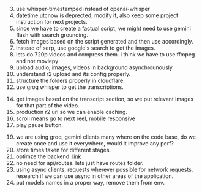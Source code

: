 <!-- 1. api versioning -->
<!-- 2. r2 instead of s3 -->
3. use whisper-timestamped instead of openai-whisper
4. datetime.utcnow is deprected, modify it, also keep some project instruction for next projects. 
5. since we have to create a factual script, we might need to use gemini flash with search grounding. 
6. fetch images based on the script generated and then use accordingly. 
7. instead of serp, use google's search to get the images. 
8. lets do 720p videos and compress them. i think we have to use ffmpeg and not moviepy
9. upload audio, images, videos in background asynchrounously. 
10. understand r2 upload and its config properly. 
11. structure the folders properly in cloudflare.
12. use groq whisper to get the transcriptions. 
<!-- 13. fix thumbnail image upload issues.  -->
14. get images based on the transcript section, so we put relevant images for that part of the video.
15. production r2 url so we can enable caching.
16. scroll means go to next reel, mobile responsive
17. play pause button.
<!-- 18. when we click on unmute button on a reel in explore page we are essentially opening a new page right, lets dont do that instead simply unmute and play the audio.  -->
19. we are using groq, gemini clients many where on the code base, do we create once and use it everywhere, would it improve any perf?
20. store times taken for different stages.
21. optimze the backend. [link](https://t3.chat/chat/3fe35d86-e144-4081-b9da-9cec19e7c076)
22. no need for api/routes. lets just have routes folder.
23. using async clients, requests wherever possible for network requests. research if we can use async in other areas of the application. 
24. put models names in a proper way, remove them from env. 